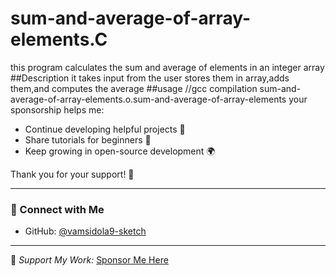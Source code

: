 # sum-and-average-of-array-elements.C
this program calculates the sum and average of elements in an integer array
##Description
it takes input from the user stores them in array,adds them,and computes the average
##usage
//gcc compilation
sum-and-average-of-array-elements.o.sum-and-average-of-array-elements
your sponsorship helps me:
- Continue developing helpful projects 🧩  
- Share tutorials for beginners 📘  
- Keep growing in open-source development 🌍  

Thank you for your support! 🙏

---

### 📸 Connect with Me
- GitHub: [@vamsidola9-sketch](https://github.com/vamsidola9-sketch)




---
💖 *Support My Work:* [Sponsor Me Here](https://github.com/sponsors/vamsidola9-sketch)

